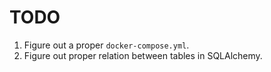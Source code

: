# TODO

1. Figure out a proper `docker-compose.yml`.
2. Figure out proper relation between tables in SQLAlchemy.
